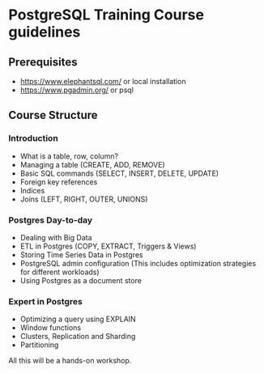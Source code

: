 # PostgreSQL Training Course guidelines

## Prerequisites
  - https://www.elephantsql.com/ or local installation
  - https://www.pgadmin.org/ or psql

## Course Structure

### Introduction
- What is a table, row, column?
- Managing a table (CREATE, ADD, REMOVE)
- Basic SQL commands (SELECT, INSERT, DELETE, UPDATE)
- Foreign key references
- Indices
- Joins (LEFT, RIGHT, OUTER, UNIONS)

### Postgres Day-to-day
- Dealing with Big Data
- ETL in Postgres (COPY, EXTRACT, Triggers & Views)
- Storing Time Series Data in Postgres
- PostgreSQL admin configuration (This includes optimization strategies for different workloads)
- Using Postgres as a document store

### Expert in Postgres
- Optimizing a query using EXPLAIN
- Window functions
- Clusters, Replication and Sharding
- Partitioning

All this will be a hands-on workshop.
